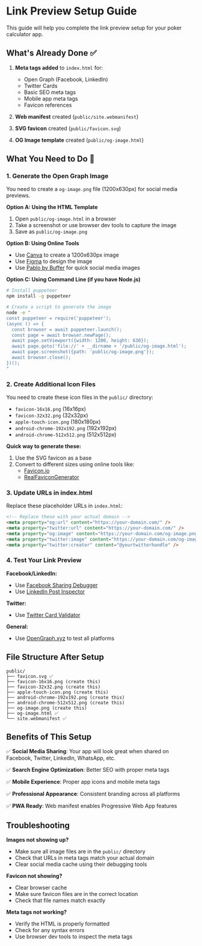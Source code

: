 # Link Preview Setup Guide

This guide will help you complete the link preview setup for your poker calculator app.

## What's Already Done ✅

1. **Meta tags added** to `index.html` for:
   - Open Graph (Facebook, LinkedIn)
   - Twitter Cards
   - Basic SEO meta tags
   - Mobile app meta tags
   - Favicon references

2. **Web manifest** created (`public/site.webmanifest`)
3. **SVG favicon** created (`public/favicon.svg`)
4. **OG Image template** created (`public/og-image.html`)

## What You Need to Do 🔧

### 1. Generate the Open Graph Image

You need to create a `og-image.png` file (1200x630px) for social media previews.

**Option A: Using the HTML Template**
1. Open `public/og-image.html` in a browser
2. Take a screenshot or use browser dev tools to capture the image
3. Save as `public/og-image.png`

**Option B: Using Online Tools**
- Use [Canva](https://canva.com) to create a 1200x630px image
- Use [Figma](https://figma.com) to design the image
- Use [Pablo by Buffer](https://pablo.buffer.com) for quick social media images

**Option C: Using Command Line (if you have Node.js)**
```bash
# Install puppeteer
npm install -g puppeteer

# Create a script to generate the image
node -e "
const puppeteer = require('puppeteer');
(async () => {
  const browser = await puppeteer.launch();
  const page = await browser.newPage();
  await page.setViewport({width: 1200, height: 630});
  await page.goto('file://' + __dirname + '/public/og-image.html');
  await page.screenshot({path: 'public/og-image.png'});
  await browser.close();
})();
"
```

### 2. Create Additional Icon Files

You need to create these icon files in the `public/` directory:

- `favicon-16x16.png` (16x16px)
- `favicon-32x32.png` (32x32px)
- `apple-touch-icon.png` (180x180px)
- `android-chrome-192x192.png` (192x192px)
- `android-chrome-512x512.png` (512x512px)

**Quick way to generate these:**
1. Use the SVG favicon as a base
2. Convert to different sizes using online tools like:
   - [Favicon.io](https://favicon.io)
   - [RealFaviconGenerator](https://realfavicongenerator.net)

### 3. Update URLs in index.html

Replace these placeholder URLs in `index.html`:

```html
<!-- Replace these with your actual domain -->
<meta property="og:url" content="https://your-domain.com/" />
<meta property="twitter:url" content="https://your-domain.com/" />
<meta property="og:image" content="https://your-domain.com/og-image.png" />
<meta property="twitter:image" content="https://your-domain.com/og-image.png" />
<meta property="twitter:creator" content="@yourtwitterhandle" />
```

### 4. Test Your Link Preview

**Facebook/LinkedIn:**
- Use [Facebook Sharing Debugger](https://developers.facebook.com/tools/debug/)
- Use [LinkedIn Post Inspector](https://www.linkedin.com/post-inspector/)

**Twitter:**
- Use [Twitter Card Validator](https://cards-dev.twitter.com/validator)

**General:**
- Use [OpenGraph.xyz](https://www.opengraph.xyz/) to test all platforms

## File Structure After Setup

```
public/
├── favicon.svg ✅
├── favicon-16x16.png (create this)
├── favicon-32x32.png (create this)
├── apple-touch-icon.png (create this)
├── android-chrome-192x192.png (create this)
├── android-chrome-512x512.png (create this)
├── og-image.png (create this)
├── og-image.html ✅
└── site.webmanifest ✅
```

## Benefits of This Setup

✅ **Social Media Sharing**: Your app will look great when shared on Facebook, Twitter, LinkedIn, WhatsApp, etc.

✅ **Search Engine Optimization**: Better SEO with proper meta tags

✅ **Mobile Experience**: Proper app icons and mobile meta tags

✅ **Professional Appearance**: Consistent branding across all platforms

✅ **PWA Ready**: Web manifest enables Progressive Web App features

## Troubleshooting

**Images not showing up?**
- Make sure all image files are in the `public/` directory
- Check that URLs in meta tags match your actual domain
- Clear social media cache using their debugging tools

**Favicon not showing?**
- Clear browser cache
- Make sure favicon files are in the correct location
- Check that file names match exactly

**Meta tags not working?**
- Verify the HTML is properly formatted
- Check for any syntax errors
- Use browser dev tools to inspect the meta tags
